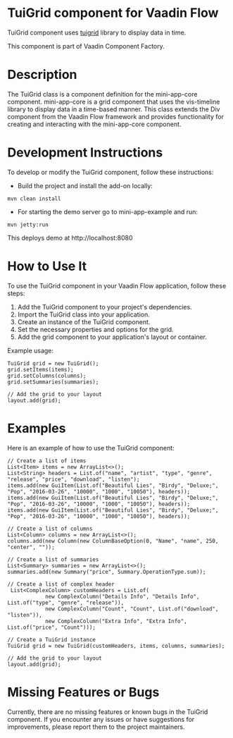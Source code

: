 # TuiGrid component for Vaadin Flow

TuiGrid component uses [tuigrid](https://github.com/rosauromatib/mini-app-core-addon/) library to display data in time.

This component is part of Vaadin Component Factory.
# Description
The TuiGrid class is a component definition for the mini-app-core component. 
mini-app-core is a grid component that uses the vis-timeline library to display data in a time-based manner. 
This class extends the Div component from the Vaadin Flow framework and provides functionality for creating and interacting with the mini-app-core component.

# Development Instructions
To develop or modify the TuiGrid component, follow these instructions:
- Build the project and install the add-on locally:
```
mvn clean install
```
- For starting the demo server go to mini-app-example and run:
```
mvn jetty:run
```
This deploys demo at http://localhost:8080


# How to Use It
To use the TuiGrid component in your Vaadin Flow application, follow these steps:

1. Add the TuiGrid component to your project's dependencies.
2. Import the TuiGrid class into your application.
3. Create an instance of the TuiGrid component.
4. Set the necessary properties and options for the grid.
5. Add the grid component to your application's layout or container.

Example usage:

    TuiGrid grid = new TuiGrid();
    grid.setItems(items);
    grid.setColumns(columns);
    grid.setSummaries(summaries);
    
    // Add the grid to your layout
    layout.add(grid);

# Examples
Here is an example of how to use the TuiGrid component:

    // Create a list of items
    List<Item> items = new ArrayList<>();
    List<String> headers = List.of("name", "artist", "type", "genre", "release", "price", "download", "listen");
    items.add(new GuiItem(List.of("Beautiful Lies", "Birdy", "Deluxe;", "Pop", "2016-03-26", "10000", "1000", "10050"), headers));
    items.add(new GuiItem(List.of("Beautiful Lies", "Birdy", "Deluxe;", "Pop", "2016-03-26", "10000", "1000", "10050"), headers));
    items.add(new GuiItem(List.of("Beautiful Lies", "Birdy", "Deluxe;", "Pop", "2016-03-26", "10000", "1000", "10050"), headers));
    
    // Create a list of columns
    List<Column> columns = new ArrayList<>();
    columns.add(new Column(new ColumnBaseOption(0, "Name", "name", 250, "center", ""));
    
    // Create a list of summaries
    List<Summary> summaries = new ArrayList<>();
    summaries.add(new Summary("price", Summary.OperationType.sum));

    // Create a list of complex header
     List<ComplexColumn> customHeaders = List.of(
                new ComplexColumn("Details Info", "Details Info", List.of("type", "genre", "release")),
                new ComplexColumn("Count", "Count", List.of("download", "listen")),
                new ComplexColumn("Extra Info", "Extra Info", List.of("price", "Count")));
    
    // Create a TuiGrid instance
    TuiGrid grid = new TuiGrid(customHeaders, items, columns, summaries);
    
    // Add the grid to your layout
    layout.add(grid);

# Missing Features or Bugs
Currently, there are no missing features or known bugs in the TuiGrid component. If you encounter any issues or have suggestions for improvements, please report them to the project maintainers.